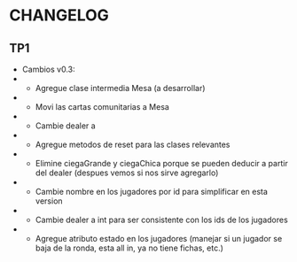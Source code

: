 # CHANGELOG

## TP1

- Cambios v0.3:
- - Agregue clase intermedia Mesa (a desarrollar)
- - Movi las cartas comunitarias a Mesa
- - Cambie dealer a 
- - Agregue metodos de reset para las clases relevantes
- - Elimine ciegaGrande y ciegaChica porque se pueden deducir a partir del dealer (despues vemos si nos sirve agregarlo)
- - Cambie nombre en los jugadores por id para simplificar en esta version
- - Cambie dealer a int para ser consistente con los ids de los jugadores
- - Agregue atributo estado en los jugadores (manejar si un jugador se baja de la ronda, esta all in, ya no tiene fichas, etc.)